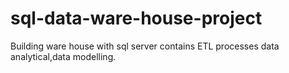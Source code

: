# sql-data-ware-house-project
Building ware house with sql server contains ETL processes data analytical,data modelling.

